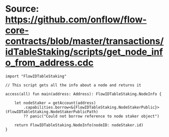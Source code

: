 # Source: https://github.com/onflow/flow-core-contracts/blob/master/transactions/idTableStaking/scripts/get_node_info_from_address.cdc

```
import "FlowIDTableStaking"

// This script gets all the info about a node and returns it

access(all) fun main(address: Address): FlowIDTableStaking.NodeInfo {

    let nodeStaker = getAccount(address)
        .capabilities.borrow<&{FlowIDTableStaking.NodeStakerPublic}>(FlowIDTableStaking.NodeStakerPublicPath)
        ?? panic("Could not borrow reference to node staker object")

    return FlowIDTableStaking.NodeInfo(nodeID: nodeStaker.id)
}

```